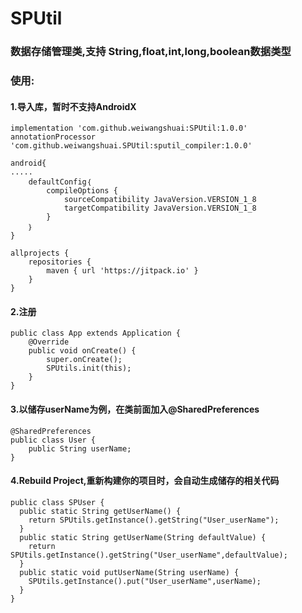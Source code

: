 
# SPUtil 
### 数据存储管理类,支持 String,float,int,long,boolean数据类型
### 使用:
#### 1.导入库，暂时不支持AndroidX
```
implementation 'com.github.weiwangshuai:SPUtil:1.0.0'
annotationProcessor 'com.github.weiwangshuai.SPUtil:sputil_compiler:1.0.0'
```

```
android{
.....
    defaultConfig｛
        compileOptions {
            sourceCompatibility JavaVersion.VERSION_1_8
            targetCompatibility JavaVersion.VERSION_1_8
        }
    ｝
}
```
```
allprojects {
    repositories {
        maven { url 'https://jitpack.io' }
    }
}
```
#### 2.注册
```
public class App extends Application {
    @Override
    public void onCreate() {
        super.onCreate();
        SPUtils.init(this);
    }
}
```
#### 3.以储存userName为例，在类前面加入@SharedPreferences
```
@SharedPreferences
public class User {
    public String userName;
}
```
#### 4.Rebuild Project,重新构建你的项目时，会自动生成储存的相关代码
```
public class SPUser {
  public static String getUserName() {
    return SPUtils.getInstance().getString("User_userName");
  }
  public static String getUserName(String defaultValue) {
    return SPUtils.getInstance().getString("User_userName",defaultValue);
  }
  public static void putUserName(String userName) {
    SPUtils.getInstance().put("User_userName",userName);
  }
}
```
